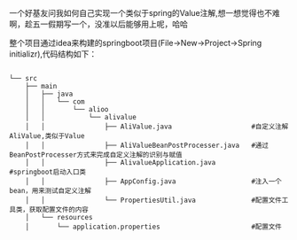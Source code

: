 一个好基友问我如何自己实现一个类似于spring的Value注解,想一想觉得也不难啊，趁五一假期写一个，没准以后能够用上呢，哈哈

整个项目通过idea来构建的springboot项目(File->New->Project->Spring initializr),代码结构如下：


```

└── src
    ├── main
    │   ├── java
    │   │   └── com
    │   │       └── alioo
    │   │           └── alivalue
    │   │               ├── AliValue.java                    #自定义注解AliValue,类似于Value
    │   │               ├── AliValueBeanPostProcesser.java   #通过BeanPostProcesser方式来完成自定义注解的识别与赋值
    │   │               ├── AlivalueApplication.java         #springboot启动入口类
    │   │               ├── AppConfig.java                   #注入一个bean，用来测试自定义注解
    │   │               └── PropertiesUtil.java              #配置文件工具类，获取配置文件的内容
    │   └── resources
    │       └── application.properties                       #配置文件


```